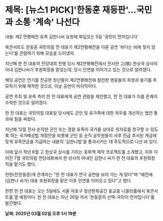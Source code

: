 # **제목: [뉴스1 PICK]'한동훈 재등판'…국민과 소통 '계속' 나선다**

  내용: 제2 연평해전 유족 김한나씨 요청에 화답오는 5일 '국민이 먼저입니다'

북콘서트도 한동훈 국민의힘 전 대표가 제2연평해전을 다룬 공연 '바다는 비에 젖지 않는다'를 관람하기 위해 모습을 드러냈따.

지난해 한 전 대표의 전당대회 진행 당시 제2연평해전에서 전사한 고(故) 한상국 상사의 아내 김한나씨가 후원회장을 맡았는데, 당시 인연을 이어가고 있는 것으로 알려졌다.

해당 공연은 연기를 전공한 청년들이 제2연평해전에 참전한 영웅들의 희생과 용기를 추모하기 위해 제작한 것으로, 이날 공연이 마지막이다.

공연 주최 및 유족 측이 한 전 대표에게 공연 관람을 제안했고, 한 전 대표가 이를 흔쾌히 수락한 것으로 알려졌다.

한 전 대표는 국민의힘 대표일 당시에도 군인 및 유가족에 대한 처우를 개선하는 법안 통과에 힘을 써왔다.

지난해 12월 전사·순직한 군인 또는 경찰 유족이 국가를 상대로 위자료를 청구할 수 있도록 하는 국가배상법 개정안을 비롯해 군인 등 순직 공무원들이 사후 진급 추서된 계급에 맞게 유족연금을 지급하는 내용의 '김한나법'을 통과시키는 데 주도적으로 나선 바 있다.

이에 앞서 작년 6월 고 한상국 상사를 기리는 동화책 제작 프로젝트를 소개했고, 이후 이어진 7월 국민의힘 전당대회에서 한 상사의 아내인 김한나 씨가 한 전 대표의 후원회장직을 맡기도 했다.

친한(친한동훈)계 관계자는 "한 전 대표가 연극 공연을 보러 가는 게 맞다"며 "예전에 (김한나 씨가) 대표 후원회장을 맡은 이후 인연을 이어오고 있다"고 했다.

한편 한 전 대표는 오는 5일에도 서울 마포구 청년문화공간 동교동 니콜라홀에서 북콘서트를 열 예정이다. 한 전 대표는 지난 26일 저서 '한동훈의 선택-국민이 먼저입니다'를 발간했다.

  **날짜: 2025년 03월 02일 오후 1시 19분**